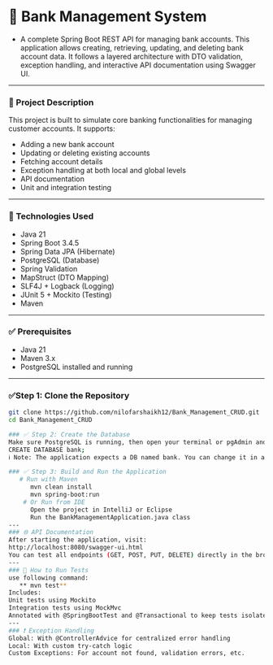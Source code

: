 # 🏦 Bank Management System
- A complete Spring Boot REST API for managing bank accounts. This application allows creating, retrieving, updating, and deleting bank account data.
It follows a layered architecture with DTO validation, exception handling, and interactive API documentation using Swagger UI.
---
### 📌 Project Description
This project is built to simulate core banking functionalities for managing customer accounts. It supports:
- Adding a new bank account
- Updating or deleting existing accounts
- Fetching account details
- Exception handling at both local and global levels
- API documentation 
- Unit and integration testing
---
### 🧰 Technologies Used
- Java 21
- Spring Boot 3.4.5
- Spring Data JPA (Hibernate)
- PostgreSQL (Database)
- Spring Validation
- MapStruct (DTO Mapping)
- SLF4J + Logback (Logging)
- JUnit 5 + Mockito (Testing)
- Maven
---
### ✅ Prerequisites
- Java 21
- Maven 3.x
- PostgreSQL installed and running
---
### ✅Step 1: Clone the Repository
```bash
git clone https://github.com/nilofarshaikh12/Bank_Management_CRUD.git
cd Bank_Management_CRUD

### ✅ Step 2: Create the Database
Make sure PostgreSQL is running, then open your terminal or pgAdmin and run:
CREATE DATABASE bank;
ℹ️ Note: The application expects a DB named bank. You can change it in application.properties if needed.

### ✅ Step 3: Build and Run the Application
   # Run with Maven
      mvn clean install
      mvn spring-boot:run
    # Or Run from IDE
      Open the project in IntelliJ or Eclipse
      Run the BankManagementApplication.java class
---
### 🌐 API Documentation
After starting the application, visit:
http://localhost:8080/swagger-ui.html
You can test all endpoints (GET, POST, PUT, DELETE) directly in the browser using Swagger UI.
---
### 🧪 How to Run Tests
use following command:
   ** mvn test**
Includes:
Unit tests using Mockito
Integration tests using MockMvc
Annotated with @SpringBootTest and @Transactional to keep tests isolated
---
### ❗ Exception Handling
Global: With @ControllerAdvice for centralized error handling
Local: With custom try-catch logic
Custom Exceptions: For account not found, validation errors, etc.


